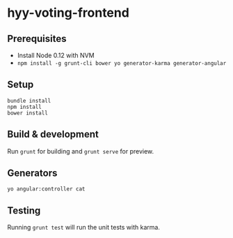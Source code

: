 # hyy-voting-frontend

## Prerequisites

- Install Node 0.12 with NVM
- `npm install -g grunt-cli bower yo generator-karma generator-angular`

## Setup

~~~
bundle install
npm install
bower install
~~~

## Build & development

Run `grunt` for building and `grunt serve` for preview.

## Generators

`yo angular:controller cat`

## Testing

Running `grunt test` will run the unit tests with karma.

